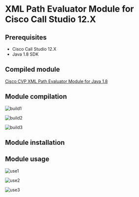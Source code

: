 # XML Path Evaluator Module for Cisco Call Studio 12.X

## Prerequisites

- Cisco Call Studio 12.X
- Java 1.8 SDK

## Compiled module

[Cisco CVP XML Path Evaluator Module for Java 1.8](https://s3.amazonaws.com/files.contactcenterlab.com/Cisco_CVP_XML_Path_Evaluator_Module.jar)

## Module compilation

![build1](https://github.com/sergey-novikov-ivr/Cisco_CVP_XML_Path_Evaluator_Module/assets/105890642/c0fd2a49-37fb-442e-8aae-2c2c1f8edc49)


![build2](https://github.com/sergey-novikov-ivr/Cisco_CVP_XML_Path_Evaluator_Module/assets/105890642/f4996ffc-c927-414a-a2ac-8e734dda7e33)


![build3](https://github.com/sergey-novikov-ivr/Cisco_CVP_XML_Path_Evaluator_Module/assets/105890642/f3ee6802-9a71-4b69-993e-89805168fb1d)

## Module installation



## Module usage

![use1](https://github.com/sergey-novikov-ivr/Cisco_CVP_XML_Path_Evaluator_Module/assets/105890642/5bdb285a-9c6b-4d9e-8e61-6f37f715ae7f)


![use2](https://github.com/sergey-novikov-ivr/Cisco_CVP_XML_Path_Evaluator_Module/assets/105890642/7840536f-1803-424f-9cfd-bcf4b2d436a8)


![use3](https://github.com/sergey-novikov-ivr/Cisco_CVP_XML_Path_Evaluator_Module/assets/105890642/20e692d2-3c86-4fde-8aaa-d2ace57daeed)
